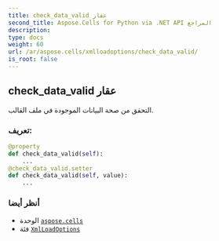 ```yaml
---
title: check_data_valid عقار
second_title: Aspose.Cells for Python via .NET API المراجع
description:
type: docs
weight: 60
url: /ar/aspose.cells/xmlloadoptions/check_data_valid/
is_root: false
---
```

##  check_data_valid عقار

التحقق من صحة البيانات الموجودة في ملف القالب.
###  تعريف:
```python
@property
def check_data_valid(self):
    ...
@check_data_valid.setter
def check_data_valid(self, value):
    ...
```

###  أنظر أيضا
* الوحدة [`aspose.cells`](../../)
* فئة [`XmlLoadOptions`](/cells/python-net/ar/aspose.cells/xmlloadoptions)
